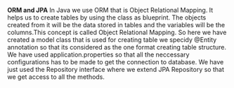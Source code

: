 **ORM and JPA**
In Java we use ORM that is Object Relational Mapping. It helps us to create tables by using the class as blueprint. The objects created from it will be the data stored in tables and the variables will be the columns.This concept is called Object Relational Mapping.
So here we have created a model class that is used for creating table we specidy @Entity annotation so that its considered as the one format creating table structure. We have used application.properties so that all the neccessary configurations has to be made to get the connection to database. We have just used the Repository interface where we extend JPA Repository so that we get access to all the methods.
